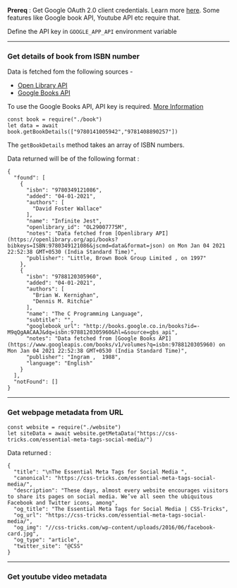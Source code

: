 **Prereq** : Get Google OAuth 2.0 client credentials. Learn more [here](https://developers.google.com/identity/protocols/oauth2). Some features like Google book API, Youtube API etc require that.

Define the API key in `GOOGLE_APP_API` environment variable 

----

### Get details of book from ISBN number 

Data is fetched fom the following sources - 
- [Open Library API](https://openlibrary.org/developers/api)  
- [Google Books API](https://developers.google.com/books/docs/v1/getting_started)

To use the Google Books API, API key is required. [More Information](https://developers.google.com/books/docs/v1/using#APIKey)

```{js}
const book = require("./book")
let data = await book.getBookDetails(["9780141005942","9781408890257"])
``` 
The `getBookDetails` method takes an array of ISBN numbers. 


Data returned will be of the following format : 

```
{
  "found": [
    {
      "isbn": "9780349121086",
      "added": "04-01-2021",
      "authors": [
        "David Foster Wallace"
      ],
      "name": "Infinite Jest",
      "openlibrary_id": "OL29007775M",
      "notes": "Data fetched from [Openlibrary API](https://openlibrary.org/api/books?bibkeys=ISBN:9780349121086&jscmd=data&format=json) on Mon Jan 04 2021 22:52:38 GMT+0530 (India Standard Time)",
      "publisher": "Little, Brown Book Group Limited , on 1997"
    },
    {
      "isbn": "9788120305960",
      "added": "04-01-2021",
      "authors": [
        "Brian W. Kernighan",
        "Dennis M. Ritchie"
      ],
      "name": "The C Programming Language",
      "subtitle": "",
      "googlebook_url": "http://books.google.co.in/books?id=-M9qQgAACAAJ&dq=isbn:9788120305960&hl=&source=gbs_api",
      "notes": "Data fetched from [Google Books API](https://www.googleapis.com/books/v1/volumes?q=isbn:9788120305960) on Mon Jan 04 2021 22:52:38 GMT+0530 (India Standard Time)",
      "publisher": "Ingram ,  1988",
      "language": "English"
    }
  ],
  "notFound": []
}
```

---
### Get webpage metadata from URL

```
const website = require("./website")
let siteData = await website.getMetaData("https://css-tricks.com/essential-meta-tags-social-media/")
```
Data returned : 

```
{
  "title": "\nThe Essential Meta Tags for Social Media ",
  "canonical": "https://css-tricks.com/essential-meta-tags-social-media/",
  "description": "These days, almost every website encourages visitors to share its pages on social media. We’ve all seen the ubiquitous Facebook and Twitter icons, among",
  "og_title": "The Essential Meta Tags for Social Media | CSS-Tricks",
  "og_url": "https://css-tricks.com/essential-meta-tags-social-media/",
  "og_img": "//css-tricks.com/wp-content/uploads/2016/06/facebook-card.jpg",
  "og_type": "article",
  "twitter_site": "@CSS"
}
```
----
### Get youtube video metadata 


